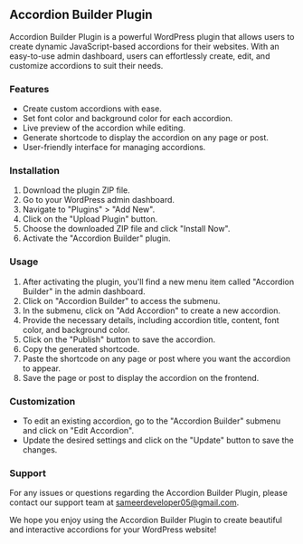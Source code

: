 ## Accordion Builder Plugin

Accordion Builder Plugin is a powerful WordPress plugin that allows users to create dynamic JavaScript-based accordions for their websites. With an easy-to-use admin dashboard, users can effortlessly create, edit, and customize accordions to suit their needs.

### Features

- Create custom accordions with ease.
- Set font color and background color for each accordion.
- Live preview of the accordion while editing.
- Generate shortcode to display the accordion on any page or post.
- User-friendly interface for managing accordions.

### Installation

1. Download the plugin ZIP file.
2. Go to your WordPress admin dashboard.
3. Navigate to "Plugins" > "Add New".
4. Click on the "Upload Plugin" button.
5. Choose the downloaded ZIP file and click "Install Now".
6. Activate the "Accordion Builder" plugin.

### Usage

1. After activating the plugin, you'll find a new menu item called "Accordion Builder" in the admin dashboard.
2. Click on "Accordion Builder" to access the submenu.
3. In the submenu, click on "Add Accordion" to create a new accordion.
4. Provide the necessary details, including accordion title, content, font color, and background color.
5. Click on the "Publish" button to save the accordion.
6. Copy the generated shortcode.
7. Paste the shortcode on any page or post where you want the accordion to appear.
8. Save the page or post to display the accordion on the frontend.

### Customization

- To edit an existing accordion, go to the "Accordion Builder" submenu and click on "Edit Accordion".
- Update the desired settings and click on the "Update" button to save the changes.

### Support

For any issues or questions regarding the Accordion Builder Plugin, please contact our support team at sameerdeveloper05@gmail.com.

We hope you enjoy using the Accordion Builder Plugin to create beautiful and interactive accordions for your WordPress website!
